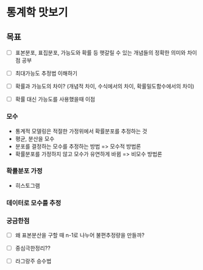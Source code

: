# 통계학 맛보기

## 목표

- [ ] 표본분포, 표집분포, 가능도와 확률 등 햇갈릴 수 있는 개념들의 정확한 의미와 차이점 공부
- [ ] 최대가능도 추정법 이해하기
- [ ] 확률과 가능도의 차이? (개념적 차이, 수식에서의 차이, 확률밀도함수에서의 차이)
- [ ] 확률 대신 가능도를 사용했을때 이점



### 모수

- 통계적 모델링은 적절한 가정위에서 확률분포를 추정하는 것
- 평균, 분산을 모수
- 분포를 결정하는 모수를 추정하는 방법 => 모수적 방법론
- 확률분포를 가정하지 않고 모수가 유연하게 바뀜 => 비모수 방법론



### 확률분포 가정

- 히스토그램



### 데이터로 모수를 추정





### 궁금한점

- [ ] 왜 표본분산을 구할 때 n-1로 나누어 불편추정량을 만들까?
- [ ] 중심극한정리??
- [ ] 라그랑주 승수법

